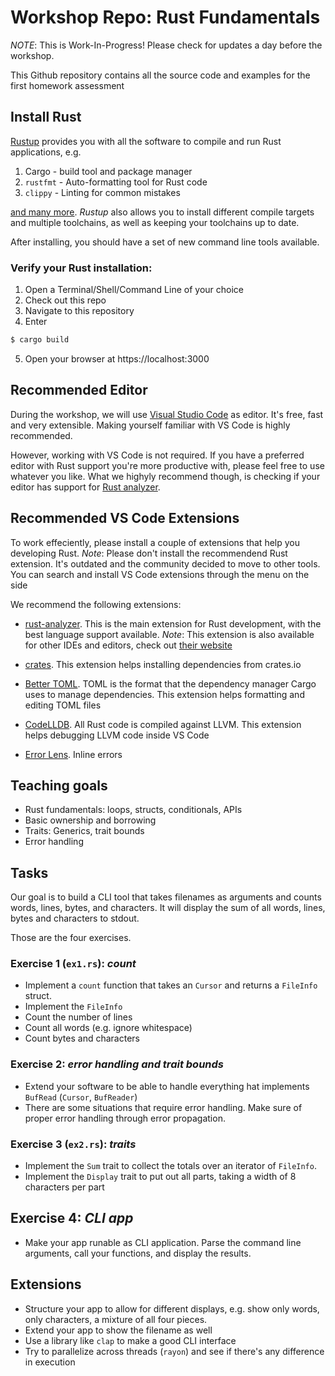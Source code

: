 # Workshop Repo: Rust Fundamentals

_NOTE_: This is Work-In-Progress! Please check for updates a day before the
workshop.

This Github repository contains all the source code and examples for the first
homework assessment

## Install Rust

[Rustup](https://rustup.rs) provides you with all the software to compile and
run Rust applications, e.g.

1. Cargo - build tool and package manager
2. `rustfmt` - Auto-formatting tool for Rust code
3. `clippy` - Linting for common mistakes

[and many more](https://rust-lang.github.io/rustup-components-history/).
_Rustup_ also allows you to install different compile targets and multiple
toolchains, as well as keeping your toolchains up to date.

After installing, you should have a set of new command line tools available.

### Verify your Rust installation:

1. Open a Terminal/Shell/Command Line of your choice
2. Check out this repo
3. Navigate to this repository
4. Enter

```bash
$ cargo build
```

5. Open your browser at https://localhost:3000

## Recommended Editor

During the workshop, we will use
[Visual Studio Code](https://code.visualstudio.com/) as editor. It's free, fast
and very extensible. Making yourself familiar with VS Code is highly
recommended.

However, working with VS Code is not required. If you have a preferred editor
with Rust support you're more productive with, please feel free to use whatever
you like. What we highyly recommend though, is checking if your editor has
support for [Rust analyzer](https://rust-analyzer.github.io/).

## Recommended VS Code Extensions

To work effeciently, please install a couple of extensions that help you
developing Rust. _Note_: Please don't install the recommendend Rust extension.
It's outdated and the community decided to move to other tools. You can search
and install VS Code extensions through the menu on the side

We recommend the following extensions:

- [rust-analyzer](https://marketplace.visualstudio.com/items?itemName=matklad.rust-analyzer).
  This is the main extension for Rust development, with the best language
  support available. _Note_: This extension is also available for other IDEs and
  editors, check out [their website](https://rust-analyzer.github.io/)

- [crates](https://marketplace.visualstudio.com/items?itemName=serayuzgur.crates).
  This extension helps installing dependencies from crates.io

- [Better TOML](https://marketplace.visualstudio.com/items?itemName=bungcip.better-toml).
  TOML is the format that the dependency manager Cargo uses to manage
  dependencies. This extension helps formatting and editing TOML files

- [CodeLLDB](https://marketplace.visualstudio.com/items?itemName=vadimcn.vscode-lldb).
  All Rust code is compiled against LLVM. This extension helps debugging LLVM
  code inside VS Code

- [Error Lens](https://marketplace.visualstudio.com/items?itemName=usernamehw.errorlens).
  Inline errors

## Teaching goals

- Rust fundamentals: loops, structs, conditionals, APIs
- Basic ownership and borrowing
- Traits: Generics, trait bounds
- Error handling

## Tasks

Our goal is to build a CLI tool that takes filenames as arguments and counts
words, lines, bytes, and characters. It will display the sum of all words,
lines, bytes and characters to stdout.

Those are the four exercises.

### Exercise 1 (`ex1.rs`): _count_

- Implement a `count` function that takes an `Cursor` and returns a `FileInfo`
  struct.
- Implement the `FileInfo`
- Count the number of lines
- Count all words (e.g. ignore whitespace)
- Count bytes and characters

### Exercise 2: _error handling and trait bounds_

- Extend your software to be able to handle everything hat implements `BufRead`
  (`Cursor`, `BufReader`)
- There are some situations that require error handling. Make sure of proper
  error handling through error propagation.

### Exercise 3 (`ex2.rs`): _traits_

- Implement the `Sum` trait to collect the totals over an iterator of
  `FileInfo`.
- Implement the `Display` trait to put out all parts, taking a width of 8
  characters per part

## Exercise 4: _CLI app_

- Make your app runable as CLI application. Parse the command line arguments,
  call your functions, and display the results.

## Extensions

- Structure your app to allow for different displays, e.g. show only words, only
  characters, a mixture of all four pieces.
- Extend your app to show the filename as well
- Use a library like `clap` to make a good CLI interface
- Try to parallelize across threads (`rayon`) and see if there's any difference
  in execution
